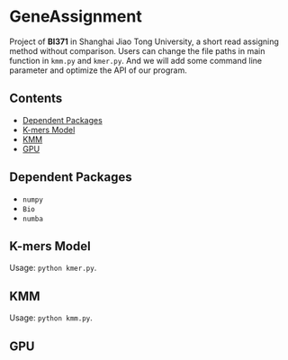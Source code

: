 # GeneAssignment
Project of **BI371** in Shanghai Jiao Tong University, a short read assigning method without comparison. Users can change the file paths in main function in `kmm.py` and `kmer.py`. And we will add some command line parameter and optimize the API of our program. 

## Contents

- [Dependent Packages](#Dependent-Packages)
- [K-mers Model](#K-mers-Model)
- [KMM](#KMM)
- [GPU](#GPU)

## Dependent Packages
* `numpy`
* `Bio`
* `numba`

## K-mers Model
Usage: `python kmer.py`.

## KMM
Usage: `python kmm.py`.

## GPU



